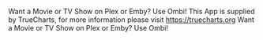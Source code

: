 Want a Movie or TV Show on Plex or Emby? Use Ombi!
This App is supplied by TrueCharts, for more information please visit https://truecharts.org
Want a Movie or TV Show on Plex or Emby? Use Ombi!
